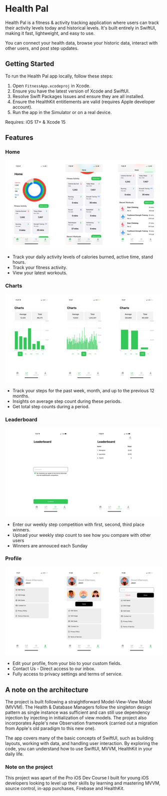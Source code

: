 #  Health Pal

Health Pal is a fitness & activity tracking application where users can track their activity levels today and historical levels. It's built entirely in SwiftUI, making it fast, lightweight, and easy to use. 

You can connect your health data, browse your historic data, interact with other users, and post step updates.

## Getting Started

To run the Health Pal app locally, follow these steps:

1. Open `FitnessApp.xcodeproj` in Xcode.
2. Ensure you have the latest version of Xcode and SwiftUI.
3. Resolve Swift Packages Issues and ensure they are all installed.
4. Ensure the HealthKit entitlements are valid (requires Apple developer account).
5. Run the app in the Simulator or on a real device.

Requires: iOS 17+ & Xcode 15

## Features

### Home

<img src="Images/home.png" />

* Track your daily activity levels of calories burned, active time, stand hours.
* Track your fitness activity.
* View your latest workouts.

### Charts

<img src="Images/charts.png" />

* Track your steps for the past week, month, and up to the previous 12 months.
* Insights on average step count during these periods.
* Get total step counts during a period.

### Leaderboard

<img src="Images/leaderboard.png" />

* Enter our weekly step competition with first, second, third place winners.
* Upload your weekly step count to see how you compare with other users
* Winners are annouced each Sunday

### Profile

<img src="Images/profile.png" />

* Edit your profile, from your bio to your custom fields.
* Contact Us - Direct access to our inbox.
* Fully access to privacy settings and terms of service.


## A note on the architecture

The project is built following a straightforward Model-View-View Model (MVVM). The Health & Database Managers follow the singleton design pattern as single instance was sufficient and can still use dependency injection by injecting in initialization of view models. The project also incorporates Apple's new Observation framework (carried out a migration from Apple's old paradigm to this new one).

The app covers many of the basic concepts of SwiftUI, such as building layouts, working with data, and handling user interaction. By exploring the code, you can understand how to use SwiftUI, MVVM, HealthKit in your daily life. 

### Note on the project

This project was apart of the Pro iOS Dev Course I built for young iOS developers looking to level up their skills by learning and mastering MVVM, source control, in-app purchases, Firebase and HealthKit.



